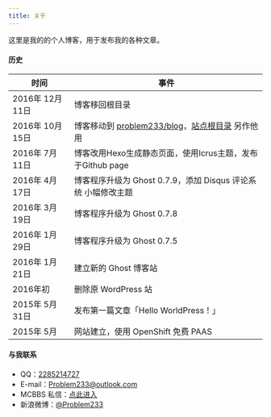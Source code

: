```yaml
---
title: 关于
---
```


这里是我的的个人博客，用于发布我的各种文章。

#### 历史
| 时间 | 事件 |
|-|-|
| 2016年 12月 11日 | 博客移回根目录 |
| 2016年 10月 15日 | 博客移动到 [problem233/blog](https://github.com/Problem233/blog)，[站点根目录](/) 另作他用 |
| 2016年 7月 11日 | 博客改用Hexo生成静态页面，使用Icrus主题，发布于Github page |
| 2016年 4月 17日 | 博客程序升级为 Ghost 0.7.9，添加 Disqus 评论系统 小幅修改主题 |
| 2016年 3月 19日 | 博客程序升级为 Ghost 0.7.8 |
| 2016年 1月 29日 | 博客程序升级为 Ghost 0.7.5 |
| 2016年 1月 21日 | 建立新的 Ghost 博客站 |
| 2016年初 | 删除原 WordPress 站 |
| 2015年 5月 31日 | 发布第一篇文章「Hello WorldPress！」 |
| 2015年 5月 | 网站建立，使用 OpenShift 免费 PAAS |

#### 与我联系

- QQ：[2285214727](http://wpa.qq.com/msgrd?v=3&amp;uin=2285214727&amp;site=qq&amp;menu=yes)
- E-mail：[Problem233@outlook.com](mailto:Problem233@outlook.com)
- MCBBS 私信：[点此进入](http://www.mcbbs.net/home.php?mod=space&amp;uid=312328)
- 新浪微博：[@Problem233](http://www.weibo.com/qq2285214727)
